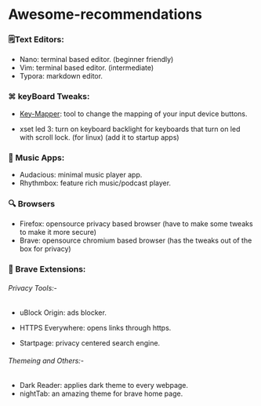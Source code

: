 # Awesome-recommendations



### 🗒️Text Editors:

- Nano: terminal based editor. (beginner friendly)
- Vim: terminal based editor. (intermediate)
- Typora: markdown editor.

### ⌘ keyBoard Tweaks:

- [Key-Mapper](https://github.com/sezanzeb/key-mapper/): tool to change the mapping of your input device buttons.

- xset led 3: turn on keyboard backlight for keyboards that turn on led with scroll lock. (for linux) (add it to startup apps)

  

### 🎼 Music Apps:

- Audacious: minimal music player app.
- Rhythmbox: feature rich music/podcast player.



### 🔍 Browsers

- Firefox: opensource privacy based browser (have to make some tweaks to make it more secure)
- Brave: opensource chromium based browser (has the tweaks out of the box for privacy)



### 🦁 Brave Extensions:

###### Privacy Tools:-

- uBlock Origin: ads blocker.

- HTTPS Everywhere: opens links through https. 
- Startpage: privacy centered search engine.

###### Themeing and Others:-

- Dark Reader: applies dark theme to every webpage.
- nightTab: an amazing theme for brave home page.
